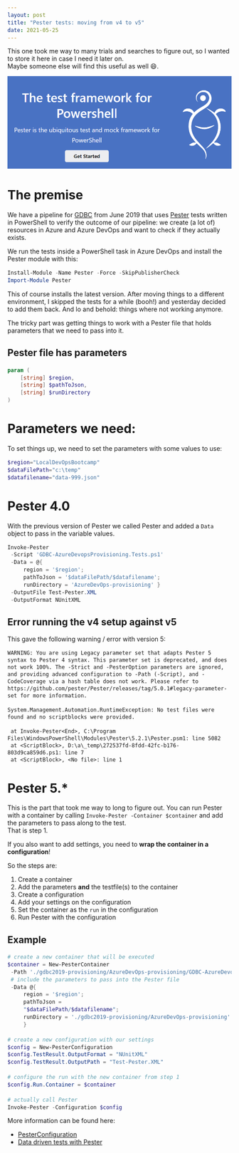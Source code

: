 ```yaml
---
layout: post
title: "Pester tests: moving from v4 to v5"
date: 2021-05-25
---
```


This one took me way to many trials and searches to figure out, so I wanted to store it here in case I need it later on.  
Maybe someone else will find this useful as well 😄.

![Pester site header image](/images/20210525/20210525_PesterHeader.png)

# The premise
We have a pipeline for [GDBC](https://globaldevopsbootcamp.com) from June 2019 that uses [Pester](https://pester.dev) tests written in PowerShell to verify the outcome of our pipeline: we create (a lot of) resources in Azure and Azure DevOps and want to check if they actually exists.

We run the tests inside a PowerShell task in Azure DevOps and install the Pester module with this:
``` powershell
Install-Module -Name Pester -Force -SkipPublisherCheck
Import-Module Pester
```
This of course installs the latest version. After moving things to a different environment, I skipped the tests for a while (booh!) and yesterday decided to add them back. And lo and behold: things where not working anymore. 

The tricky part was getting things to work with a Pester file that holds parameters that we need to pass into it.

## Pester file has parameters
``` powershell
param (
    [string] $region,
    [string] $pathToJson,
    [string] $runDirectory
)
```
# Parameters we need:
To set things up, we need to set the parameters with some values to use:
``` powershell
$region="LocalDevOpsBootcamp"
$dataFilePath="c:\temp"
$datafilename="data-999.json"
```

# Pester 4.0
With the previous version of Pester we called Pester and added a `Data` object to pass in the variable values.

``` powershell
Invoke-Pester
 -Script 'GDBC-AzureDevopsProvisioning.Tests.ps1'
 -Data = @{
     region = '$region'; 
     pathToJson = '$dataFilePath/$datafilename'; 
     runDirectory = 'AzureDevOps-provisioning' } 
 -OutputFile Test-Pester.XML
 -OutputFormat NUnitXML
```

## Error running the v4 setup against v5
This gave the following warning / error with version 5:
```
WARNING: You are using Legacy parameter set that adapts Pester 5 syntax to Pester 4 syntax. This parameter set is deprecated, and does not work 100%. The -Strict and -PesterOption parameters are ignored, and providing advanced configuration to -Path (-Script), and -CodeCoverage via a hash table does not work. Please refer to https://github.com/pester/Pester/releases/tag/5.0.1#legacy-parameter-set for more information.

System.Management.Automation.RuntimeException: No test files were found and no scriptblocks were provided.

 at Invoke-Pester<End>, C:\Program Files\WindowsPowerShell\Modules\Pester\5.2.1\Pester.psm1: line 5082
 at <ScriptBlock>, D:\a\_temp\272537fd-8fdd-42fc-b176-803d9ca859d6.ps1: line 7
 at <ScriptBlock>, <No file>: line 1
```

# Pester 5.*
This is the part that took me way to long to figure out. You can run Pester with a container by calling `Invoke-Pester -Container $container` and add the parameters to pass along to the test.  
That is step 1. 

If you also want to add settings, you need to **wrap the container in a configuration**!

So the steps are:
1. Create a container
1. Add the parameters **and** the testfile(s) to the container
1. Create a configuration
1. Add your settings on the configuration
1. Set the container as the `run` in the configuration
1. Run Pester with the configuration

## Example

``` powershell
# create a new container that will be executed
$container = New-PesterContainer 
 -Path './gdbc2019-provisioning/AzureDevOps-provisioning/GDBC-AzureDevopsProvisioning.Tests.ps1' 
 # include the parameters to pass into the Pester file
 -Data @{
     region = '$region'; 
     pathToJson = 
     "$dataFilePath/$datafilename"; 
     runDirectory = './gdbc2019-provisioning/AzureDevOps-provisioning' 
     } 

# create a new configuration with our settings
$config = New-PesterConfiguration
$config.TestResult.OutputFormat = "NUnitXML"
$config.TestResult.OutputPath = "Test-Pester.XML"

# configure the run with the new container from step 1
$config.Run.Container = $container

# actually call Pester
Invoke-Pester -Configuration $config 
```

More information can be found here: 
* [PesterConfiguration](https://pester-docs.netlify.app/docs/commands/New-PesterConfiguration)
* [Data driven tests with Pester](https://pester.dev/docs/usage/data-driven-tests)